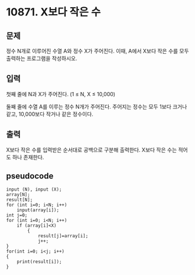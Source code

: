 # 10871. X보다 작은 수

## 문제
정수 N개로 이루어진 수열 A와 정수 X가 주어진다. 이때, A에서 X보다 작은 수를 모두 출력하는 프로그램을 작성하시오.

## 입력
첫째 줄에 N과 X가 주어진다. (1 ≤ N, X ≤ 10,000)

둘째 줄에 수열 A를 이루는 정수 N개가 주어진다. 주어지는 정수는 모두 1보다 크거나 같고, 10,000보다 작거나 같은 정수이다.

## 출력
X보다 작은 수를 입력받은 순서대로 공백으로 구분해 출력한다. X보다 작은 수는 적어도 하나 존재한다.

## pseudocode
```
input (N), input (X);
array[N];
result[N];
for (int i=0; i<N; i++)
	input(array[i]);
int j=0;
for (int i=0; i<N; i++)
	if (array[i]<X)
		{
			result[j]=array[i];
			j++;
}
for(int i=0; i<j; i++)
{
	print(result[i]);
}
```